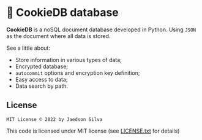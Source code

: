 # 🍪 CookieDB database

**CookieDB** is a noSQL document database developed in Python.
Using `JSON` as the document where all data is stored.

See a little about:

- Store information in various types of data;
- Encrypted database;
- `autocommit` options and encryption key definition;
- Easy access to data;
- Data search by path.

## License

```
MIT License © 2022 by Jaedson Silva
```

This code is licensed under MIT license (see [LICENSE.txt](https://github.com/jaedsonpys/cookiedb/blob/master/LICENSE)
for details)